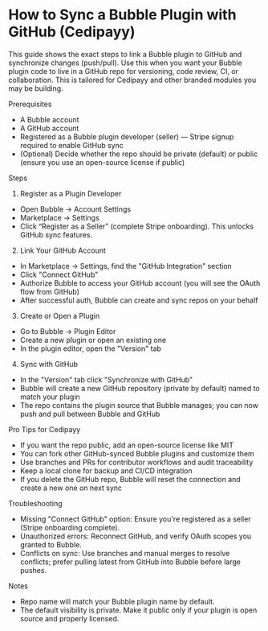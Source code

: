 # How to Sync a Bubble Plugin with GitHub (Cedipayy)

This guide shows the exact steps to link a Bubble plugin to GitHub and synchronize changes (push/pull). Use this when you want your Bubble plugin code to live in a GitHub repo for versioning, code review, CI, or collaboration. This is tailored for Cedipayy and other branded modules you may be building.

Prerequisites
- A Bubble account
- A GitHub account
- Registered as a Bubble plugin developer (seller) — Stripe signup required to enable GitHub sync
- (Optional) Decide whether the repo should be private (default) or public (ensure you use an open-source license if public)

Steps

1. Register as a Plugin Developer
- Open Bubble → Account Settings
- Marketplace → Settings
- Click “Register as a Seller” (complete Stripe onboarding). This unlocks GitHub sync features.

2. Link Your GitHub Account
- In Marketplace → Settings, find the "GitHub Integration" section
- Click "Connect GitHub"
- Authorize Bubble to access your GitHub account (you will see the OAuth flow from GitHub)
- After successful auth, Bubble can create and sync repos on your behalf

3. Create or Open a Plugin
- Go to Bubble → Plugin Editor
- Create a new plugin or open an existing one
- In the plugin editor, open the "Version" tab

4. Sync with GitHub
- In the "Version" tab click "Synchronize with GitHub"
- Bubble will create a new GitHub repository (private by default) named to match your plugin
- The repo contains the plugin source that Bubble manages; you can now push and pull between Bubble and GitHub

Pro Tips for Cedipayy
- If you want the repo public, add an open-source license like MIT
- You can fork other GitHub-synced Bubble plugins and customize them
- Use branches and PRs for contributor workflows and audit traceability
- Keep a local clone for backup and CI/CD integration
- If you delete the GitHub repo, Bubble will reset the connection and create a new one on next sync

Troubleshooting
- Missing "Connect GitHub" option: Ensure you're registered as a seller (Stripe onboarding complete).
- Unauthorized errors: Reconnect GitHub, and verify OAuth scopes you granted to Bubble.
- Conflicts on sync: Use branches and manual merges to resolve conflicts; prefer pulling latest from GitHub into Bubble before large pushes.

Notes
- Repo name will match your Bubble plugin name by default.
- The default visibility is private. Make it public only if your plugin is open source and properly licensed.
